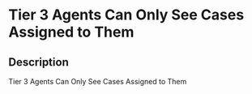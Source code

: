 # Tier 3 Agents Can Only See Cases Assigned to Them

## Description

Tier 3 Agents Can Only See Cases Assigned to Them
